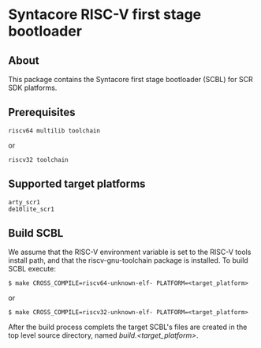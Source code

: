 Syntacore RISC-V first stage bootloader
========================================

About
--------------

This package contains the Syntacore first stage bootloader (SCBL) for SCR SDK platforms.

Prerequisites
--------------

    riscv64 multilib toolchain
or

    riscv32 toolchain

Supported target platforms
--------------

    arty_scr1
    de10lite_scr1

Build SCBL
--------------

We assume that the RISC-V environment variable is set to the RISC-V tools install path, and that the riscv-gnu-toolchain package is installed.
To build SCBL execute:

    $ make CROSS_COMPILE=riscv64-unknown-elf- PLATFORM=<target_platform>
or

    $ make CROSS_COMPILE=riscv32-unknown-elf- PLATFORM=<target_platform>


After the build process complets the target SCBL's files are created in the top level source directory, named *build.<target_platform>*.
